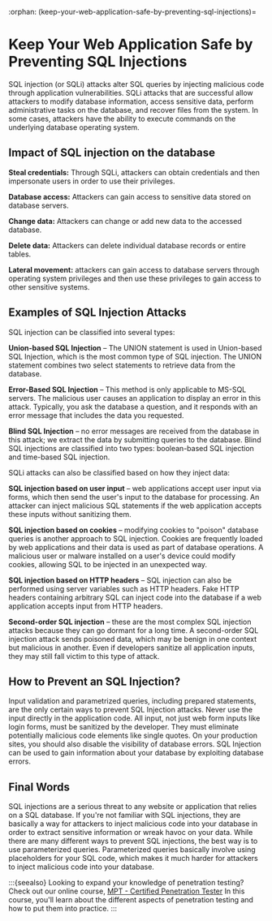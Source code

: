 :orphan:
(keep-your-web-application-safe-by-preventing-sql-injections)=

# Keep Your Web Application Safe by Preventing SQL Injections

SQL injection (or SQLi) attacks alter SQL queries by injecting malicious code through application vulnerabilities. SQLi attacks that are successful allow attackers to modify database information, access sensitive data, perform administrative tasks on the database, and recover files from the system. In some cases, attackers have the ability to execute commands on the underlying database operating system.

## Impact of SQL injection on the database

**Steal credentials:** Through SQLi, attackers can obtain credentials and then impersonate users in order to use their privileges.

**Database access:** Attackers can gain access to sensitive data stored on database servers.

**Change data:** Attackers can change or add new data to the accessed database.

**Delete data:** Attackers can delete individual database records or entire tables.

**Lateral movement:** attackers can gain access to database servers through operating system privileges and then use these privileges to gain access to other sensitive systems.

## Examples of SQL Injection Attacks

SQL injection can be classified into several types:

**Union-based SQL Injection** – The UNION statement is used in Union-based SQL Injection, which is the most common type of SQL injection. The UNION statement combines two select statements to retrieve data from the database.

**Error-Based SQL Injection** – This method is only applicable to MS-SQL servers. The malicious user causes an application to display an error in this attack. Typically, you ask the database a question, and it responds with an error message that includes the data you requested.

**Blind SQL Injection** – no error messages are received from the database in this attack; we extract the data by submitting queries to the database. Blind SQL injections are classified into two types: boolean-based SQL injection and time-based SQL injection.

SQLi attacks can also be classified based on how they inject data:

**SQL injection based on user input** – web applications accept user input via forms, which then send the user's input to the database for processing. An attacker can inject malicious SQL statements if the web application accepts these inputs without sanitizing them.

**SQL injection based on cookies** – modifying cookies to "poison" database queries is another approach to SQL injection. Cookies are frequently loaded by web applications and their data is used as part of database operations. A malicious user or malware installed on a user's device could modify cookies, allowing SQL to be injected in an unexpected way.

**SQL injection based on HTTP headers** – SQL injection can also be performed using server variables such as HTTP headers. Fake HTTP headers containing arbitrary SQL can inject code into the database if a web application accepts input from HTTP headers.

**Second-order SQL injection** – these are the most complex SQL injection attacks because they can go dormant for a long time. A second-order SQL injection attack sends poisoned data, which may be benign in one context but malicious in another. Even if developers sanitize all application inputs, they may still fall victim to this type of attack.

## How to Prevent an SQL Injection?

Input validation and parametrized queries, including prepared statements, are the only certain ways to prevent SQL Injection attacks. Never use the input directly in the application code. All input, not just web form inputs like login forms, must be sanitized by the developer. They must eliminate potentially malicious code elements like single quotes. On your production sites, you should also disable the visibility of database errors. SQL Injection can be used to gain information about your database by exploiting database errors.

## Final Words

SQL injections are a serious threat to any website or application that relies on a SQL database. If you're not familiar with SQL injections, they are basically a way for attackers to inject malicious code into your database in order to extract sensitive information or wreak havoc on your data. While there are many different ways to prevent SQL injections, the best way is to use parameterized queries. Parameterized queries basically involve using placeholders for your SQL code, which makes it much harder for attackers to inject malicious code into your database.

:::{seealso}
Looking to expand your knowledge of penetration testing? Check out our online course, [MPT - Certified Penetration Tester](https://www.mosse-institute.com/certifications/mpt-certified-penetration-tester.html) In this course, you'll learn about the different aspects of penetration testing and how to put them into practice.
:::
